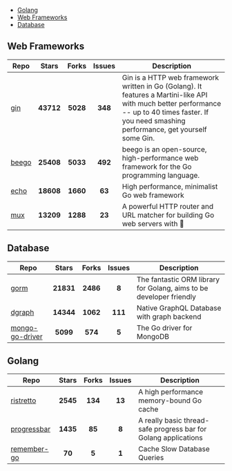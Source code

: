 
- [Golang](#golang)
- [Web Frameworks](#web-frameworks)
- [Database](#database)

## Web Frameworks

| Repo | Stars  | Forks  | Issues | Description |
| ---- | :----: | :----: | :----: | ----------- |
| [gin](https://github.com/gin-gonic/gin) | **43712** | **5028** | **348** | Gin is a HTTP web framework written in Go (Golang). It features a Martini-like API with much better performance -- up to 40 times faster. If you need smashing performance, get yourself some Gin. |
| [beego](https://github.com/astaxie/beego) | **25408** | **5033** | **492** | beego is an open-source, high-performance web framework for the Go programming language. |
| [echo](https://github.com/labstack/echo) | **18608** | **1660** | **63** | High performance, minimalist Go web framework |
| [mux](https://github.com/gorilla/mux) | **13209** | **1288** | **23** | A powerful HTTP router and URL matcher for building Go web servers with 🦍 |

## Database

| Repo | Stars  | Forks  | Issues | Description |
| ---- | :----: | :----: | :----: | ----------- |
| [gorm](https://github.com/go-gorm/gorm) | **21831** | **2486** | **8** | The fantastic ORM library for Golang, aims to be developer friendly |
| [dgraph](https://github.com/dgraph-io/dgraph) | **14344** | **1062** | **111** | Native GraphQL Database with graph backend |
| [mongo-go-driver](https://github.com/mongodb/mongo-go-driver) | **5099** | **574** | **5** | The Go driver for MongoDB |

## Golang

| Repo | Stars  | Forks  | Issues | Description |
| ---- | :----: | :----: | :----: | ----------- |
| [ristretto](https://github.com/dgraph-io/ristretto) | **2545** | **134** | **13** | A high performance memory-bound Go cache |
| [progressbar](https://github.com/schollz/progressbar) | **1435** | **85** | **8** | A really basic thread-safe progress bar for Golang applications |
| [remember-go](https://github.com/rocketlaunchr/remember-go) | **70** | **5** | **1** | Cache Slow Database Queries |
